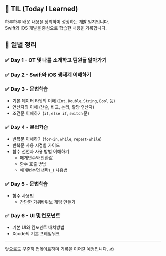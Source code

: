 ## 📘 TIL (Today I Learned)

하루하루 배운 내용을 정리하며 성장하는 개발 일지입니다.  
Swift와 iOS 개발을 중심으로 학습한 내용을 기록합니다.

## 📅 일별 정리

### ✅ Day 1 - OT 및 나를 소개하고 팀원들 알아가기

### ✅ Day 2 - Swift와 iOS 생태계 이해하기

### ✅ Day 3 - 문법학습
- 기본 데이터 타입의 이해 (`Int`, `Double`, `String`, `Bool` 등)
- 연산자의 이해 (산술, 비교, 논리, 할당 연산자)
- 조건문 이해하기 (`if`, `else if`, `switch` 문)

### ✅ Day 4 - 문법학습
- 반복문 이해하기 (`for-in`, `while`, `repeat-while`)
- 반복문 사용 시점별 가이드
- 함수 선언과 사용 방법 이해하기
  - 매개변수와 반환값
  - 함수 호출 방법
  - 매개변수명 생략(`_`) 사용법
 
### ✅ Day 5 - 문법학습
- 함수 사용법
  - 간단한 가위바위보 게임 만들기
  
### ✅ Day 6 - UI 및 컨포넌트
- 기본 UI와 컨포넌트 배치방법
- Xcode의 기본 프레임워크



---

앞으로도 꾸준히 업데이트하며 기록을 이어갈 예정입니다. ✍️
